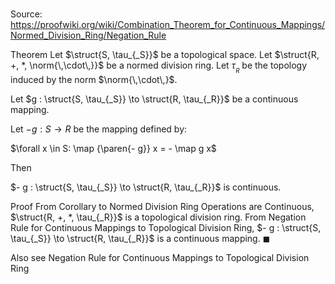 # 

Source: https://proofwiki.org/wiki/Combination_Theorem_for_Continuous_Mappings/Normed_Division_Ring/Negation_Rule

Theorem
Let $\struct{S, \tau_{_S}}$ be a topological space.
Let $\struct{R, +, *, \norm{\,\cdot\,}}$ be a normed division ring.
Let $\tau_{_R}$ be the topology induced by the norm $\norm{\,\cdot\,}$.

Let $g : \struct{S, \tau_{_S}} \to \struct{R, \tau_{_R}}$ be a continuous mapping.

Let $- g : S \to R$ be the mapping defined by:

$\forall x \in S: \map {\paren{- g}} x = - \map g x$

Then 

$- g : \struct{S, \tau_{_S}} \to \struct{R, \tau_{_R}}$ is continuous.


Proof
From Corollary to Normed Division Ring Operations are Continuous, $\struct{R, +, *, \tau_{_R}}$ is a topological division ring.
From Negation Rule for Continuous Mappings to Topological Division Ring, $- g : \struct{S, \tau_{_S}} \to \struct{R, \tau_{_R}}$ is a continuous mapping.
$\blacksquare$


Also see
Negation Rule for Continuous Mappings to Topological Division Ring





